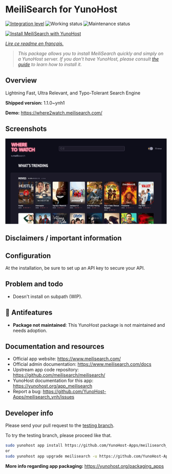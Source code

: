 <!--
N.B.: This README was automatically generated by https://github.com/YunoHost/apps/tree/master/tools/README-generator
It shall NOT be edited by hand.
-->

# MeiliSearch for YunoHost

[![Integration level](https://dash.yunohost.org/integration/meilisearch.svg)](https://dash.yunohost.org/appci/app/meilisearch) ![Working status](https://ci-apps.yunohost.org/ci/badges/meilisearch.status.svg) ![Maintenance status](https://ci-apps.yunohost.org/ci/badges/meilisearch.maintain.svg)

[![Install MeiliSearch with YunoHost](https://install-app.yunohost.org/install-with-yunohost.svg)](https://install-app.yunohost.org/?app=meilisearch)

*[Lire ce readme en français.](./README_fr.md)*

> *This package allows you to install MeiliSearch quickly and simply on a YunoHost server.
If you don't have YunoHost, please consult [the guide](https://yunohost.org/#/install) to learn how to install it.*

## Overview

Lightning Fast, Ultra Relevant, and Typo-Tolerant Search Engine


**Shipped version:** 1.1.0~ynh1

**Demo:** https://where2watch.meilisearch.com/

## Screenshots

![Screenshot of MeiliSearch](./doc/screenshots/meilisearch.png)

## Disclaimers / important information

## Configuration

At the installation, be sure to set up an API key to secure your API.

## Problem and todo

- Doesn't install on subpath (WIP).
## :red_circle: Antifeatures

- **Package not maintained**: This YunoHost package is not maintained and needs adoption.

## Documentation and resources

* Official app website: <https://www.meilisearch.com/>
* Official admin documentation: <https://www.meilisearch.com/docs>
* Upstream app code repository: <https://github.com/meilisearch/meilisearch/>
* YunoHost documentation for this app: <https://yunohost.org/app_meilisearch>
* Report a bug: <https://github.com/YunoHost-Apps/meilisearch_ynh/issues>

## Developer info

Please send your pull request to the [testing branch](https://github.com/YunoHost-Apps/meilisearch_ynh/tree/testing).

To try the testing branch, please proceed like that.

``` bash
sudo yunohost app install https://github.com/YunoHost-Apps/meilisearch_ynh/tree/testing --debug
or
sudo yunohost app upgrade meilisearch -u https://github.com/YunoHost-Apps/meilisearch_ynh/tree/testing --debug
```

**More info regarding app packaging:** <https://yunohost.org/packaging_apps>
